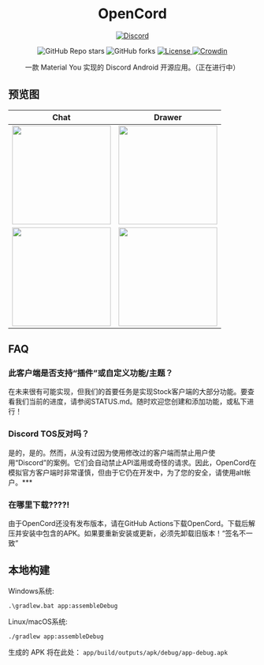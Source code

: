 <h1 align="center">OpenCord</h1>
<p align="center">
  <a href="https://discord.gg/3y6vbneMsW">
    <img alt="Discord" src="https://img.shields.io/discord/885879572447522817.svg?label=OpenCord&logo=discord&style=for-the-badge&logoColor=FFFFFF">
  </a>
</p>
<p align="center">
  <img alt="GitHub Repo stars" src="https://img.shields.io/github/stars/MateriiApps/OpenCord?logo=github&style=for-the-badge">
  <img alt="GitHub forks" src="https://img.shields.io/github/forks/MateriiApps/OpenCord?logo=github&style=for-the-badge">
  <a href="https://github.com/MateriiApps/OpenCord/blob/main/LICENSE">
    <img alt="License" src="https://img.shields.io/github/license/MateriiApps/OpenCord?color=%23007ec6&style=for-the-badge">
  </a>
  <a href="https://crowdin.com/project/opencord">
    <img alt="Crowdin" src="https://badges.crowdin.net/opencord/localized.svg">
  </a>
  <br/>
  <p align="center">
    一款 Material You 实现的 Discord Android 开源应用。（正在进行中）
  </p>
</p>

## 预览图

|                          Chat                           |                          Drawer                           |
|:-------------------------------------------------------:|:---------------------------------------------------------:|
|    <img src=".github/assets/chat.png" width="200"/>     |    <img src=".github/assets/drawer.png" width="200"/>     |
| <img src=".github/assets/themed_chat.png" width="200"/> | <img src=".github/assets/themed_drawer.png" width="200"/> |

## FAQ

### 此客户端是否支持“插件”或自定义功能/主题？

在未来很有可能实现，但我们的首要任务是实现Stock客户端的大部分功能。要查看我们当前的进度，请参阅STATUS.md。随时欢迎您创建和添加功能，或私下进行！

### Discord TOS反对吗？

是的，是的。然而，从没有过因为使用修改过的客户端而禁止用户使用“Discord”的案例。它们会自动禁止API滥用或奇怪的请求。因此，OpenCord在模拟官方客户端时非常谨慎，但由于它仍在开发中，为了您的安全，请使用alt帐户。***

### 在哪里下载????!

由于OpenCord还没有发布版本，请在GitHub Actions下载OpenCord。下载后解压并安装中包含的APK。如果要重新安装或更新，必须先卸载旧版本！“签名不一致”

## 本地构建

Windows系统:

```batch
.\gradlew.bat app:assembleDebug
```

Linux/macOS系统:

```shell
./gradlew app:assembleDebug
```

生成的 APK 将在此处： `app/build/outputs/apk/debug/app-debug.apk`
